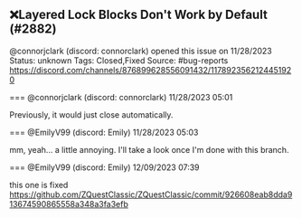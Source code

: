 ## ❌Layered Lock Blocks Don't Work by Default (#2882)
@connorjclark (discord: connorclark) opened this issue on 11/28/2023
Status: unknown
Tags: Closed,Fixed
Source: #bug-reports https://discord.com/channels/876899628556091432/1178923562124451920


=== @connorjclark (discord: connorclark) 11/28/2023 05:01

Previously, it would just close automatically.

=== @EmilyV99 (discord: Emily) 11/28/2023 05:03

mm, yeah... a little annoying. I'll take a look once I'm done with this branch.

=== @EmilyV99 (discord: Emily) 12/09/2023 07:39

this one is fixed
https://github.com/ZQuestClassic/ZQuestClassic/commit/926608eab8dda913674590865558a348a3fa3efb
